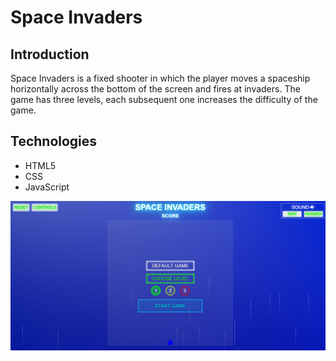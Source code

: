 # Space Invaders

## Introduction
Space Invaders is a fixed shooter in which the player moves a spaceship horizontally across the bottom of the screen and fires at invaders. 
The game has three levels, each subsequent one increases the difficulty of the game.

## Technologies 
* HTML5
* CSS
* JavaScript


<p align="center">
  <img src="imgs/spaceinvaders.png" width="900">
<p>
